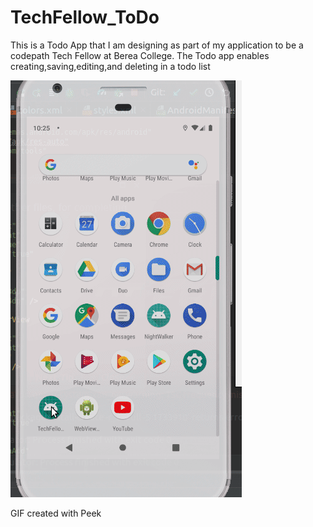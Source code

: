 # TechFellow_ToDo
This is a Todo App that I am designing as part of my application to be a codepath Tech Fellow at Berea College.
The Todo app enables creating,saving,editing,and deleting in a todo list


<img src='https://github.com/ConceptaNjolima/TechFellow_ToDo/blob/master/app/TechFellow-Todo.gif' title='MyTodoApp Video Walkthrough' width='' alt='Video Walkthrough' />


GIF created with Peek
